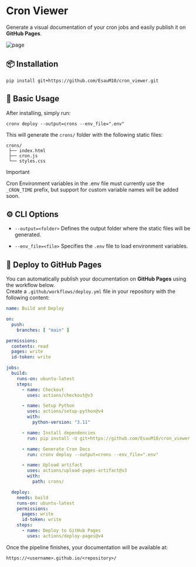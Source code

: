 # Cron Viewer
Generate a visual documentation of your cron jobs and easily publish it on **GitHub Pages**.

![page](https://github.com/user-attachments/assets/dce6ec30-325b-49b1-b971-98367ec43845)

## 📦 Installation
```
pip install git+https://github.com/EsauM10/cron_viewer.git
```

## 🚀 Basic Usage
After installing, simply run:
```
cronv deploy --output=crons --env_file=".env"
```
This will generate the `crons/` folder with the following static files:
```
crons/
 ├── index.html
 ├── cron.js
 └── styles.css
```
> [!IMPORTANT]  
> Cron Environment variables in the .env file must currently use the `_CRON_TIME` prefix, but support for custom variable names will be added soon.

## ⚙️ CLI Options
* `--output=<folder>`
Defines the output folder where the static files will be generated.

* `--env_file=<file>`
Specifies the `.env` file to load environment variables.


## 🧪 Deploy to GitHub Pages
You can automatically publish your documentation on **GitHub Pages** using the workflow below.  
Create a `.github/workflows/deploy.yml` file in your repository with the following content:
```yml
name: Build and Deploy

on:
  push:
    branches: [ "main" ]

permissions:
  contents: read
  pages: write
  id-token: write

jobs:
  build:
    runs-on: ubuntu-latest
    steps:
      - name: Checkout
        uses: actions/checkout@v3

      - name: Setup Python
        uses: actions/setup-python@v4
        with:
          python-version: "3.11"

      - name: Install dependencies
        run: pip install -U git+https://github.com/EsauM10/cron_viewer.git

      - name: Generate Cron Docs
        run: cronv deploy --output=crons --env_file=".env"

      - name: Upload artifact
        uses: actions/upload-pages-artifact@v3
        with:
          path: crons/

  deploy:
    needs: build
    runs-on: ubuntu-latest
    permissions:
      pages: write
      id-token: write
    steps:
      - name: Deploy to GitHub Pages
        uses: actions/deploy-pages@v4
```

Once the pipeline finishes, your documentation will be available at:
```
https://<username>.github.io/<repository>/
```
